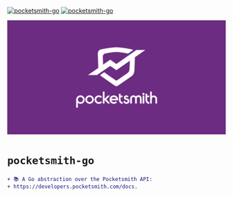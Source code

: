 <!-- markdownlint-disable MD041 MD010 -->
[![pocketsmith-go](https://github.com/jmpa-io/pocketsmith-go/actions/workflows/cicd.yml/badge.svg)](https://github.com/jmpa-io/pocketsmith-go/actions/workflows/cicd.yml)
[![pocketsmith-go](https://github.com/jmpa-io/pocketsmith-go/actions/workflows/README.yml/badge.svg)](https://github.com/jmpa-io/pocketsmith-go/actions/workflows/README.yml)

<p align="center">
  <img src="img/logo.png"/>
</p>

# `pocketsmith-go`

```diff
+ 📚 A Go abstraction over the Pocketsmith API:
+ https://developers.pocketsmith.com/docs.
```
